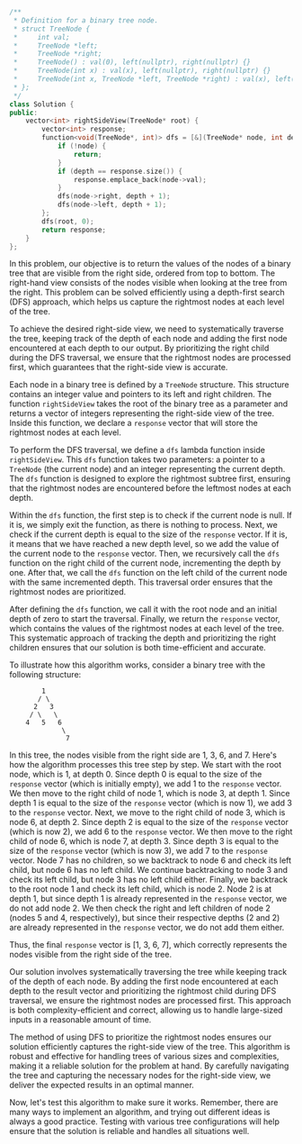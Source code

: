 ```cpp
/**
 * Definition for a binary tree node.
 * struct TreeNode {
 *     int val;
 *     TreeNode *left;
 *     TreeNode *right;
 *     TreeNode() : val(0), left(nullptr), right(nullptr) {}
 *     TreeNode(int x) : val(x), left(nullptr), right(nullptr) {}
 *     TreeNode(int x, TreeNode *left, TreeNode *right) : val(x), left(left), right(right) {}
 * };
 */
class Solution {
public:
    vector<int> rightSideView(TreeNode* root) {
        vector<int> response;
        function<void(TreeNode*, int)> dfs = [&](TreeNode* node, int depth) {
            if (!node) {
                return;
            }
            if (depth == response.size()) {
                response.emplace_back(node->val);
            }
            dfs(node->right, depth + 1);
            dfs(node->left, depth + 1);
        };
        dfs(root, 0);
        return response;
    }
}; 

```
In this problem, our objective is to return the values of the nodes of a binary tree that are visible from the right side, ordered from top to bottom. The right-hand view consists of the nodes visible when looking at the tree from the right. This problem can be solved efficiently using a depth-first search (DFS) approach, which helps us capture the rightmost nodes at each level of the tree.

To achieve the desired right-side view, we need to systematically traverse the tree, keeping track of the depth of each node and adding the first node encountered at each depth to our output. By prioritizing the right child during the DFS traversal, we ensure that the rightmost nodes are processed first, which guarantees that the right-side view is accurate.

Each node in a binary tree is defined by a `TreeNode` structure. This structure contains an integer value and pointers to its left and right children. The function `rightSideView` takes the root of the binary tree as a parameter and returns a vector of integers representing the right-side view of the tree. Inside this function, we declare a `response` vector that will store the rightmost nodes at each level.

To perform the DFS traversal, we define a `dfs` lambda function inside `rightSideView`. This `dfs` function takes two parameters: a pointer to a `TreeNode` (the current node) and an integer representing the current depth. The `dfs` function is designed to explore the rightmost subtree first, ensuring that the rightmost nodes are encountered before the leftmost nodes at each depth.

Within the `dfs` function, the first step is to check if the current node is null. If it is, we simply exit the function, as there is nothing to process. Next, we check if the current depth is equal to the size of the `response` vector. If it is, it means that we have reached a new depth level, so we add the value of the current node to the `response` vector. Then, we recursively call the `dfs` function on the right child of the current node, incrementing the depth by one. After that, we call the `dfs` function on the left child of the current node with the same incremented depth. This traversal order ensures that the rightmost nodes are prioritized.

After defining the `dfs` function, we call it with the root node and an initial depth of zero to start the traversal. Finally, we return the `response` vector, which contains the values of the rightmost nodes at each level of the tree. This systematic approach of tracking the depth and prioritizing the right children ensures that our solution is both time-efficient and accurate.

To illustrate how this algorithm works, consider a binary tree with the following structure:

```
        1
       / \
      2   3
     / \   \
    4   5   6
             \
              7
```

In this tree, the nodes visible from the right side are 1, 3, 6, and 7. Here's how the algorithm processes this tree step by step. We start with the root node, which is 1, at depth 0. Since depth 0 is equal to the size of the `response` vector (which is initially empty), we add 1 to the `response` vector. 
We then move to the right child of node 1, which is node 3, at depth 1. Since depth 1 is equal to the size of the `response` vector (which is now 1), we add 3 to the `response` vector. 
Next, we move to the right child of node 3, which is node 6, at depth 2. Since depth 2 is equal to the size of the `response` vector (which is now 2), we add 6 to the `response` vector. 
We then move to the right child of node 6, which is node 7, at depth 3. Since depth 3 is equal to the size of the `response` vector (which is now 3), we add 7 to the `response` vector. 
Node 7 has no children, so we backtrack to node 6 and check its left child, but node 6 has no left child. We continue backtracking to node 3 and check its left child, but node 3 has no left child either. 
Finally, we backtrack to the root node 1 and check its left child, which is node 2. Node 2 is at depth 1, but since depth 1 is already represented in the `response` vector, we do not add node 2. 
We then check the right and left children of node 2 (nodes 5 and 4, respectively), but since their respective depths (2 and 2) are already represented in the `response` vector, we do not add them either.

Thus, the final `response` vector is [1, 3, 6, 7], which correctly represents the nodes visible from the right side of the tree.

Our solution involves systematically traversing the tree while keeping track of the depth of each node. By adding the first node encountered at each depth to the result vector and prioritizing the rightmost child during DFS traversal, we ensure the rightmost nodes are processed first. This approach is both complexity-efficient and correct, allowing us to handle large-sized inputs in a reasonable amount of time.

The method of using DFS to prioritize the rightmost nodes ensures our solution efficiently captures the right-side view of the tree. This algorithm is robust and effective for handling trees of various sizes and complexities, making it a reliable solution for the problem at hand. By carefully navigating the tree and capturing the necessary nodes for the right-side view, we deliver the expected results in an optimal manner.

Now, let's test this algorithm to make sure it works. Remember, there are many ways to implement an algorithm, and trying out different ideas is always a good practice. Testing with various tree configurations will help ensure that the solution is reliable and handles all situations well.
